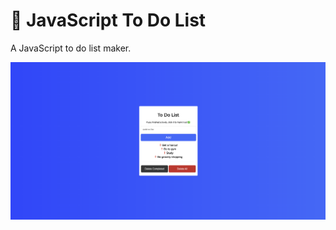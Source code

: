 # 📝 JavaScript To Do List

A JavaScript to do list maker.

![todo](https://raw.githubusercontent.com/austindflatt/to-do/main/todo.png)
